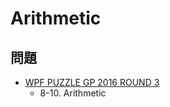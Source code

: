 # Arithmetic

## 問題
- [WPF PUZZLE GP 2016 ROUND 3](../questions/wpfpgp2016-3.md)
	- 8-10. Arithmetic
